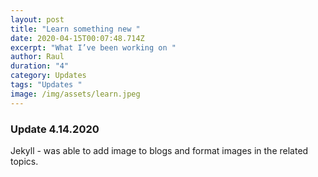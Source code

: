 ```yaml
---
layout: post
title: "Learn something new "
date: 2020-04-15T00:07:48.714Z
excerpt: "What I’ve been working on "
author: Raul
duration: "4"
category: Updates
tags: "Updates "
image: /img/assets/learn.jpeg
---
```

### Update 4.14.2020

Jekyll - was able to add image to blogs and format images in the related topics.